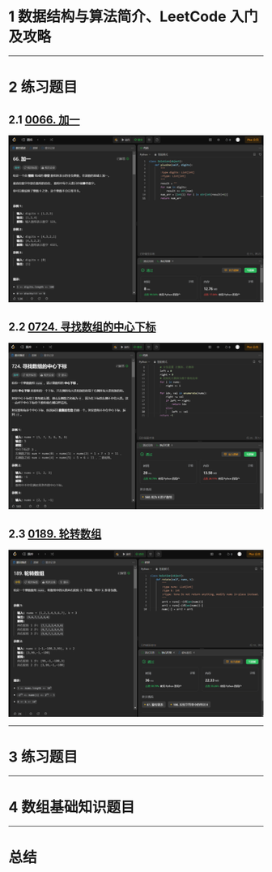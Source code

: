# 1 数据结构与算法简介、LeetCode 入门及攻略




---

# 2 练习题目

## 2.1 [0066. 加一](https://leetcode.cn/problems/plus-one/)

![imagetext](https://raw.githubusercontent.com/burningmysoul2077/Notes/main/ScreenShots/Datawhale%E7%BB%84%E9%98%9F%E5%AD%A6%E4%B9%A0/1694693782682.png)

## 2.2 [0724. 寻找数组的中心下标](https://leetcode.cn/problems/find-pivot-index/)

![imagetext](https://raw.githubusercontent.com/burningmysoul2077/Notes/main/ScreenShots/Datawhale%E7%BB%84%E9%98%9F%E5%AD%A6%E4%B9%A0/1694696218344.png)

## 2.3 [0189. 轮转数组](https://leetcode.cn/problems/rotate-array/)

![imagetext](https://raw.githubusercontent.com/burningmysoul2077/Notes/main/ScreenShots/Datawhale%E7%BB%84%E9%98%9F%E5%AD%A6%E4%B9%A0/1694699525330.png)

---

# 3 练习题目

---

# 4 数组基础知识题目

---

# 总结
